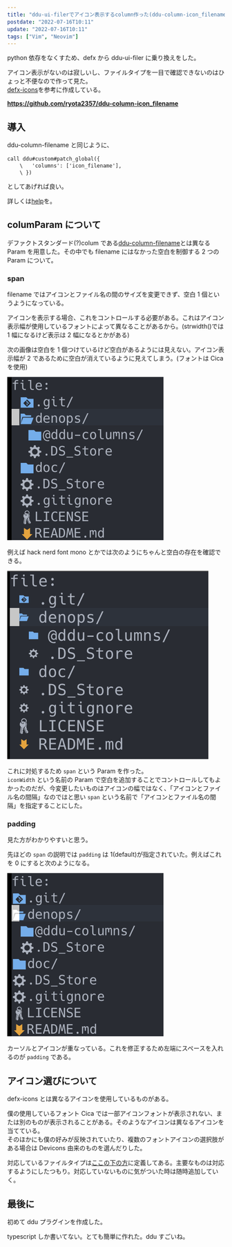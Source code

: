 ```yaml
---
title: "ddu-ui-filerでアイコン表示するcolumn作った(ddu-column-icon_filename)"
postdate: "2022-07-16T10:11"
update: "2022-07-16T10:11"
tags: ["Vim", "Neovim"]
---
```


python 依存をなくすため、defx から ddu-ui-filer に乗り換えをした。

アイコン表示がないのは寂しいし、ファイルタイプを一目で確認できないのはひょっと不便なので作って見た。  
[defx-icons](https://github.com/kristijanhusak/defx-icons)を参考に作成している。

**https://github.com/ryota2357/ddu-column-icon_filename**

## 導入

ddu-column-filename と同じように、

```vim
call ddu#custom#patch_global({
    \   'columns': ['icon_filename'],
    \ })
```

としてあげれば良い。

詳しくは[help](https://github.com/ryota2357/ddu-column-icon_filename/blob/main/doc/ddu-column-icon_filename.txt)を。

## columParam について

デファクトスタンダード(?)colum である[ddu-column-filename](https://github.com/Shougo/ddu-column-filename)とは異なる Param を用意した。その中でも filename にはなかった空白を制御する 2 つの Param について。

### span

filename ではアイコンとファイル名の間のサイズを変更できず、空白 1 個というようになっている。

アイコンを表示する場合、これをコントロールする必要がある。これはアイコン表示幅が使用しているフォントによって異なることがあるから。(strwidth()では 1 幅になるけど表示は 2 幅になるとかがある)

次の画像は空白を 1 個つけているけど空白があるようには見えない。アイコン表示幅が 2 であるために空白が消えているように見えてしまう。(フォントは Cica を使用)

![spanの説明](./param-span1.png)

例えば hack nerd font mono とかでは次のようにちゃんと空白の存在を確認できる。

![spanの説明2](./param-sapn-font.png)

これに対処するため `span` という Param を作った。  
`iconWidth` という名前の Param で空白を追加することでコントロールしてもよかったのだが、今変更したいものはアイコンの幅ではなく、「アイコンとファイル名の間隔」なのではと思い `span` という名前で「アイコンとファイル名の間隔」を指定することにした。

### padding

見た方がわかりやすいと思う。

先ほどの `span` の説明では `padding` は 1(default)が指定されていた。例えばこれを 0 にすると次のようになる。

![paddingの説明](./param-padding0.png)

カーソルとアイコンが重なっている。これを修正するため左端にスペースを入れるのが `padding` である。

## アイコン選びについて

defx-icons とは異なるアイコンを使用しているものがある。

<!-- textlint-disable ja-technical-writing/no-doubled-joshi -->

僕の使用しているフォント Cica では一部アイコンフォントが表示されない、または別のものが表示されることがある。そのようなアイコンは異なるアイコンを当てている。  
そのほかにも僕の好みが反映されていたり、複数のフォントアイコンの選択肢がある場合は Devicons 由来のものを選んだりした。

<!-- textlint-enable ja-technical-writing/no-doubled-joshi -->

対応しているファイルタイプは[ここの下の方](https://github.com/ryota2357/ddu-column-icon_filename/blob/main/denops/%40ddu-columns/icon_filename.ts)に定義してある。主要なものは対応するようにしたつもり。対応していないものに気がついた時は随時追加していく。

## 最後に

初めて ddu プラグインを作成した。

typescript しか書いてない。とても簡単に作れた。ddu すごいね。
